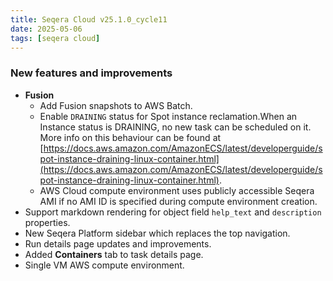 ```yaml
---
title: Seqera Cloud v25.1.0_cycle11
date: 2025-05-06
tags: [seqera cloud]
---
```


### New features and improvements

- **Fusion**
  - Add Fusion snapshots to AWS Batch.
  - Enable `DRAINING` status for Spot instance reclamation.When an Instance status is DRAINING, no new task can be scheduled on it. More info on this behaviour can be found at [https://docs.aws.amazon.com/AmazonECS/latest/developerguide/spot-instance-draining-linux-container.html](https://docs.aws.amazon.com/AmazonECS/latest/developerguide/spot-instance-draining-linux-container.html).
  - AWS Cloud compute environment uses publicly accessible Seqera AMI if no AMI ID is specified during compute environment creation. 
- Support markdown rendering for object field `help_text` and `description` properties.
- New Seqera Platform sidebar which replaces the top navigation.
- Run details page updates and improvements.
- Added **Containers** tab to task details page.
- Single VM AWS compute environment.
